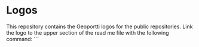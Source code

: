 # Logos
This repository contains the Geoportti logos for the public repositories. Link the logo to the upper section of the read me file with the following command:
´´´



